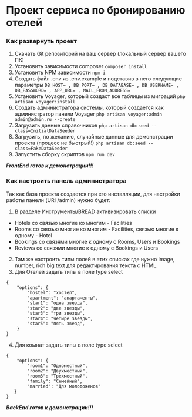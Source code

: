 # Проект сервиса по бронированию отелей
### Как развернуть проект
1. Скачать Git репозиторий на ваш сервер (локальный сервер вашего ПК) 
2. Установить зависимости composer
```composer install```
3. Установить NPM зависимости
```npm i```
4. Создать файл .env из .env.example и подставив в него следующие параметры
``` DB_HOST= , DB_PORT= , DB_DATABASE= , DB_USERNAME= , DB_PASSWORD= , APP_URL= , MAIL_FROM_ADDRESS= ```
5. Установить Voyager, который создаст все таблицы из миграций
```php artisan voyager:install```
6. Создать администратора системы, который создается как администратор панели Voyager
```php artisan voyager:admin admin@admin.ru --create```
7. Загрузить данные справочников
```php artisan db:seed --class=InitialDataSeeder```
8. Загрузить, по желанию, случайные данные для демонстрации проекта (процесс не быстрый!)
```php artisan db:seed --class=FakeDataSeeder```
9. Запустить сборку скриптов
```npm run dev```

***FrontEnd готов к демонстрации!!!***

### Как настроить панель администратора
Так как база проекта создается при его инсталляции, для настройки работы панели (URI /admin) нужно будет:
1. В разделе Инструменты/BREAD активизировать списки
- Hotels со связью многие ко многим - Facilities 
- Rooms со связью многие ко многим - Facilities, связью многие к одному - Hotel
- Bookings со связями многие к одному с Rooms, Users и Bookings
- Reviews со связями многие к одному с Bookings и Users
2. Там же настроить типы полей в этих списках где нужно image, number, rich big text для редактирования текста с HTML.
3. Для Отелей задать типы в поле type select
```
{
    "options": {
        "hostel": "хостел",
        "apartment": "апартаменты",
        "star1": "одна звезда",
        "star2": "две звезды",
        "star3": "три звезды",
        "star4": "четыре звезды",
        "star5": "пять звезд",
    }
}
```
4. Для комнат задать типы в поле type select
```
{
    "options": {
        "room1": "Одноместный",
        "room2": "Двухместный",
        "room3": "Трехместный",
        "family": "Семейный",
        "married": "Для молодоженов"
   }
}
```
***BackEnd готов к демонстрации!!!***
